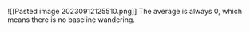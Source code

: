 ![[Pasted image 20230912125510.png]]
The average is always 0, which means there is no baseline wandering.